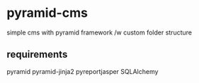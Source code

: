 # pyramid-cms
simple cms with pyramid framework /w custom folder structure

## requirements
pyramid
pyramid-jinja2
pyreportjasper
SQLAlchemy
